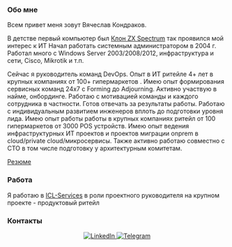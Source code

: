 ### Обо мне
Всем привет меня зовут Вячеслав Кондраков.

В детстве первый компьютер был [Клон ZX Spectrum](https://speccy.info/%D0%9D%D0%B0%D1%84%D0%B0%D0%BD%D1%8F)  так проявился мой интерес к ИТ
Начал работать системным администратором в 2004 г. Работал много с Windows Server 2003/2008/2012, инфраструктура и сети, Cisco, Mikrotik и т.п. 

Сейчас я руководитель команд DevOps. Опыт в ИТ ритейле 4+ лет в крупных компаниях от 100+ гипермаркетов . Имею опыт формирования сервисных команд 24х7 с Forming до Adjourning. Активно участвую в найме, онбординге. Работаю с мотивацией команды и каждого сотрудника в частности. Готов отвечать за результаты работы. Работаю с индивидуальным развитием инженеров вплоть до подготовки уровня лида.
Имею опыт работы работы в крупных компаниях ритейл от 100 гипермаркетов от 3000 POS устройств.
Имею опыт ведения инфраструктурных ИТ проектов и проектов миграции onprem в cloud/private cloud/микросервисы. Также активно работаю совместно с CTO в том числе подготовку у архитектурным комитетам.

[Резюме](https://career.habr.com/gingick)

### Работа
Я работаю в [ICL-Services](https://icl-services.com) в роли проектного руководителя на крупном проекте - продуктовый ритейл 

### Контакты
<div id="socials" align="center">
    <a href="linkedin-url">
    <img src="https://img.shields.io/badge/LinkedIn-blue?style=for-the-badge&logo=linkedin&logoColor=white" alt="LinkedIn"/>
  </a>
  <a href="https://t.me/gingick">
    <img src="https://img.shields.io/badge/Telegram-blue?style=for-the-badge&logo=telegram&logoColor=white" alt="Telegram"/>
  </a>
</div>


